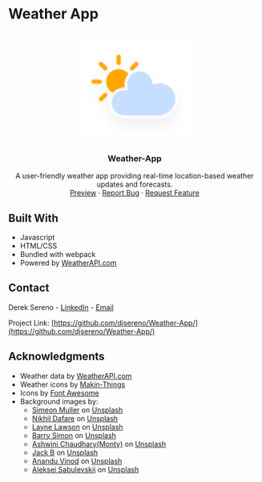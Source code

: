 # Weather App

<div id="top"></div>

<!-- PROJECT LOGO -->
<br />
<div align="center">
  <a href="https://djsereno.github.io/Weather-App/">
    <img src="./src/images/icons/day/116.svg" alt="Logo" height="200">
  </a>

<h3 align="center">Weather-App</h3>

  <p align="center">
    A user-friendly weather app providing real-time location-based weather updates and forecasts.
    <br />
    <a href="https://djsereno.github.io/Weather-App/">Preview</a>
    ·
    <a href="https://github.com/djsereno/Weather-App/issues">Report Bug</a>
    ·
    <a href="https://github.com/djsereno/Weather-App/issues">Request Feature</a>
  </p>
</div>

## Built With

- Javascript
- HTML/CSS
- Bundled with webpack
- Powered by [WeatherAPI.com](https://www.weatherapi.com/)

## Contact

Derek Sereno - [LinkedIn](https://www.linkedin.com/in/dereksereno/) - [Email](mailto:djsereno91@gmail.com)

Project Link: [https://github.com/djsereno/Weather-App/](https://github.com/djsereno/Weather-App/)

## Acknowledgments

- Weather data by [WeatherAPI.com](https://www.weatherapi.com/)
- Weather icons by [Makin-Things](https://github.com/Makin-Things/weather-icons/tree/main)
- Icons by [Font Awesome](https://fontawesome.com/)
- Background images by:
  - [Simeon Muller](https://unsplash.com/@simeonmuller?utm_source=unsplash&utm_medium=referral&utm_content=creditCopyText) on [Unsplash](https://unsplash.com/photos/Io9VYJorLuc?utm_source=unsplash&utm_medium=referral&utm_content=creditCopyText)
  - [Nikhil Dafare](https://unsplash.com/@designingsucks?utm_source=unsplash&utm_medium=referral&utm_content=creditCopyText) on [Unsplash](https://unsplash.com/photos/4F1pwplJ18w?utm_source=unsplash&utm_medium=referral&utm_content=creditCopyText)
  - [Layne Lawson](https://unsplash.com/fr/@laynelawson?utm_source=unsplash&utm_medium=referral&utm_content=creditCopyText) on [Unsplash](https://unsplash.com/photos/2uOcrLACf_4?utm_source=unsplash&utm_medium=referral&utm_content=creditCopyText)
  - [Barry Simon](https://unsplash.com/@bsimon?utm_source=unsplash&utm_medium=referral&utm_content=creditCopyText) on [Unsplash](https://unsplash.com/photos/4C6Rp23RjnE?utm_source=unsplash&utm_medium=referral&utm_content=creditCopyText)
  - [Ashwini Chaudhary(Monty)](https://unsplash.com/@suicide_chewbacca?utm_source=unsplash&utm_medium=referral&utm_content=creditCopyText) on [Unsplash](https://unsplash.com/photos/czPD6s3JQmk?utm_source=unsplash&utm_medium=referral&utm_content=creditCopyText)
  - [Jack B](https://unsplash.com/de/@nervum?utm_source=unsplash&utm_medium=referral&utm_content=creditCopyText) on [Unsplash](https://unsplash.com/photos/cYmwquhcp48?utm_source=unsplash&utm_medium=referral&utm_content=creditCopyText)
  - [Anandu Vinod](https://unsplash.com/@anandu?utm_source=unsplash&utm_medium=referral&utm_content=creditCopyText) on [Unsplash](https://unsplash.com/photos/pbxwxwfI0B4?utm_source=unsplash&utm_medium=referral&utm_content=creditCopyText)
  - [Aleksei Sabulevskii](https://unsplash.com/@dweller_sgra?utm_source=unsplash&utm_medium=referral&utm_content=creditCopyText) on [Unsplash](https://unsplash.com/photos/tl8GM4dWXnM?utm_source=unsplash&utm_medium=referral&utm_content=creditCopyText)
